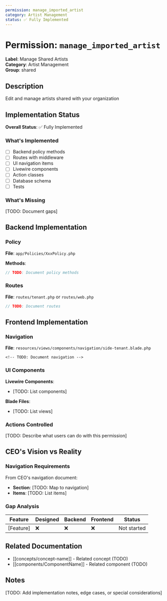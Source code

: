 ```yaml
---
permission: manage_imported_artist
category: Artist Management
status: ✅ Fully Implemented
---
```


# Permission: `manage_imported_artist`

**Label**: Manage Shared Artists  
**Category**: Artist Management  
**Group**: shared  

## Description

Edit and manage artists shared with your organization


## Implementation Status

**Overall Status**: ✅ Fully Implemented

### What's Implemented

- [ ] Backend policy methods
- [ ] Routes with middleware
- [ ] UI navigation items
- [ ] Livewire components
- [ ] Action classes
- [ ] Database schema
- [ ] Tests

### What's Missing

[TODO: Document gaps]

## Backend Implementation

### Policy

**File**: `app/Policies/XxxPolicy.php`

**Methods**:
```php
// TODO: Document policy methods
```

### Routes

**File**: `routes/tenant.php` or `routes/web.php`

```php
// TODO: Document routes
```

## Frontend Implementation

### Navigation

**File**: `resources/views/components/navigation/side-tenant.blade.php`

```blade
<!-- TODO: Document navigation -->
```

### UI Components

**Livewire Components**:
- [TODO: List components]

**Blade Files**:
- [TODO: List views]

### Actions Controlled

[TODO: Describe what users can do with this permission]

## CEO's Vision vs Reality

### Navigation Requirements

From CEO's navigation document:

- **Section**: [TODO: Map to navigation]
- **Items**: [TODO: List items]

### Gap Analysis

| Feature | Designed | Backend | Frontend | Status |
|---------|----------|---------|----------|--------|
| [Feature] | ❌ | ❌ | ❌ | Not started |

## Related Documentation

- [[concepts/concept-name]] - Related concept (TODO)
- [[components/ComponentName]] - Related component (TODO)

## Notes

[TODO: Add implementation notes, edge cases, or special considerations]

